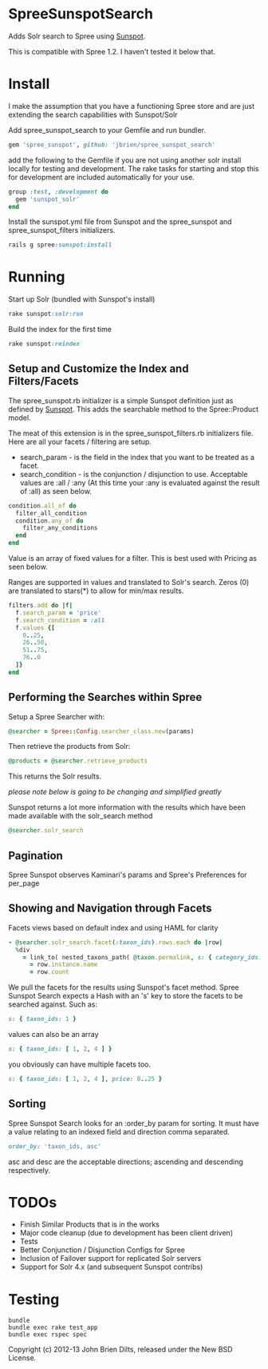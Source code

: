 SpreeSunspotSearch
==================

Adds Solr search to Spree using [Sunspot](https://github.com/sunspot/sunspot).

This is compatible with Spree 1.2. I haven't tested it below that.


Install
=======

I make the assumption that you have a functioning Spree store and are just extending the search capabilities with Sunspot/Solr

Add spree_sunspot_search to your Gemfile and run bundler.

```ruby
gem 'spree_sunspot', github: 'jbrien/spree_sunspot_search'
```

add the following to the Gemfile if you are not using another solr install locally for testing and development. The rake tasks for starting and stop this for development are included automatically for your use.

```ruby
group :test, :development do
  gem 'sunspot_solr'
end
```

Install the sunspot.yml file from Sunspot and the spree_sunspot and spree_sunspot_filters initializers.

```ruby
rails g spree:sunspot:install
```

Running
=======

Start up Solr (bundled with Sunspot's install)

```ruby
rake sunspot:solr:run
```

Build the index for the first time

```ruby
rake sunspot:reindex
```

Setup and Customize the Index and Filters/Facets
------------------------------------------------

The spree_sunspot.rb initializer is a simple Sunspot definition just as defined by [Sunspot](https://github.com/sunspot/sunspot). This adds the searchable method to the Spree::Product model.

The meat of this extension is in the spree_sunspot_filters.rb initializers file. Here are all your facets / filtering are setup.

* search_param - is the field in the index that you want to be treated as a facet.
* search_condition - is the conjunction / disjunction to use. Acceptable values are :all / :any (At this time your :any is evaluated against the result of :all) as seen below.

```ruby
condition.all_of do
  filter_all_condition
  condition.any_of do
    filter_any_conditions
  end
end
```

Value is an array of fixed values for a filter. This is best used with Pricing as seen below.

Ranges are supported in values and translated to Solr's search. Zeros (0) are translated to stars(*) to allow for min/max results.

```ruby
filters.add do |f|
  f.search_param = 'price'
  f.search_condition = :all
  f.values {[
    0..25,
    26..50,
    51..75,
    76..0
  ]}
end
```

Performing the Searches within Spree
------------------------------------

Setup a Spree Searcher with:

```ruby
@searcher = Spree::Config.searcher_class.new(params)
```

Then retrieve the products from Solr:

```ruby
@products = @searcher.retrieve_products
```

This returns the Solr results.

_please note below is going to be changing and simplified greatly_

Sunspot returns a lot more information with the results which have been made available with the solr_search method

```ruby
@searcher.solr_search
```

Pagination
----------

Spree Sunspot observes Kaminari's params and Spree's Preferences for per_page

Showing and Navigation through Facets
-------------------------------------
Facets views based on default index and using HAML for clarity

```ruby
- @searcher.solr_search.facet(:taxon_ids).rows.each do |row|
  %div
    = link_to( nested_taxons_path( @taxon.permalink, s: { category_ids: row.value } ) ) do
      = row.instance.name
      = row.count
```

We pull the facets for the results using Sunspot's facet method. Spree Sunspot Search expects a Hash with an 's' key to store the facets to be searched against. Such as:

```ruby
s: { taxon_ids: 1 }
```

values can also be an array

```ruby
s: { taxon_ids: [ 1, 2, 4 ] }
```

you obviously can have multiple facets too.

```ruby
s: { taxon_ids: [ 1, 2, 4 ], price: 0..25 }
```

Sorting
-------

Spree Sunspot Search looks for an :order_by param for sorting. It must have a value relating to an indexed field and direction comma separated.

```ruby
order_by: 'taxon_ids, asc'
```

asc and desc are the acceptable directions; ascending and descending respectively.

TODOs
=====

* Finish Similar Products that is in the works
* Major code cleanup (due to development has been client driven)
* Tests
* Better Conjunction / Disjunction Configs for Spree
* Inclusion of Failover support for replicated Solr servers
* Support for Solr 4.x (and subsequent Sunspot contribs)

Testing
=======

```shell
bundle
bundle exec rake test_app
bundle exec rspec spec
```

Copyright (c) 2012-13 John Brien Dilts, released under the New BSD License.
